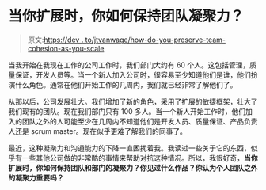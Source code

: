 # 当你扩展时，你如何保持团队凝聚力？

> 原文:[https://dev . to/jtvanwage/how-do-you-preserve-team-cohesion-as-you-scale](https://dev.to/jtvanwage/how-do-you-preserve-team-cohesion-as-you-scale)

当我开始在我现在工作的公司工作时，我们部门大约有 60 个人。这包括管理，质量保证，开发人员等。当一个新人加入公司时，很容易至少知道他们是谁，他们扮演什么角色。通常在他们开始工作的几周内，我们就已经非常了解他们了。

从那以后，公司发展壮大。我们增加了新的角色，采用了扩展的敏捷框架，壮大了我们现有的团队。现在我们部门只有 100 多人。当一个新人开始工作时，他们加入的团队之外的人可能至少在几周内不知道他们是开发人员、质量保证、产品负责人还是 scrum master。现在似乎更难了解我们的同事了。

最近，这种凝聚力和沟通能力的下降一直困扰着我。我读过一些关于它的东西，似乎有一些其他公司做的非常酷的事情来帮助对抗这种情况。所以，我很好奇，**当你扩展时，你如何保持团队和部门的凝聚力？你见过什么作品？你认为个人团队之外的凝聚力重要吗？**